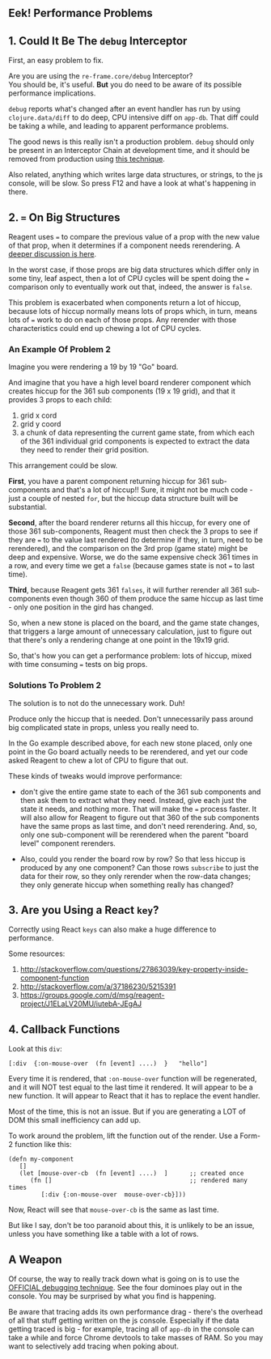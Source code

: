 ## Eek! Performance Problems

## 1. Could It Be The `debug` Interceptor

First, an easy problem to fix.

Are you are using the `re-frame.core/debug` Interceptor?  
You should be, it's useful. __But__ you do need to be aware of its possible performance implications. 
 
`debug` reports what's changed after an event handler has run by using 
`clojure.data/diff` to do deep, CPU intensive diff on `app-db`. 
That diff could be taking a while, and leading to apparent performance problems.


The good news is this really isn't a production problem.  `debug` should only be 
present in an Interceptor Chain at development time, and it should be removed 
from production using [this technique](https://github.com/Day8/re-frame/blob/be6f49f21e245dea1cd0a857b70dd720bfbe18fd/examples/todomvc/src/todomvc/handlers.cljs#L33).

Also related, anything which writes large data structures, or strings, to the 
js console, will be slow. So press F12 and have a look at what's happening
in there. 

## 2. `=` On Big Structures

Reagent uses `=` to compare the previous value of a prop with the 
new value of that prop, when it determines if a component needs 
rerendering. A [deeper discussion is here](https://github.com/Day8/re-frame/wiki/When-do-components-update%3F). 

In the worst case, if those props are big data structures which differ only in some 
tiny, leaf aspect, then a lot of CPU cycles will be spent doing 
the `=` comparison only to eventually work out that, indeed, the 
answer is `false`. 

This problem is exacerbated when components return a lot of hiccup, because 
lots of hiccup normally means lots of props which, in turn, means lots of `=` 
work to do on each of those props. Any rerender with those characteristics 
could end up chewing a lot of CPU cycles.

### An Example Of Problem 2

Imagine you were rendering a 19 by 19 "Go" board. 

And imagine that you have a high level board renderer component 
which creates hiccup for the 361 sub components (19 x 19 grid), 
and that it provides 3 props  to each child:

1. grid x cord
2. grid y coord
3. a chunk of data representing the current game state, from which each 
   of the 361 individual grid components is expected to extract the data 
   they need to render their grid position. 

This arrangement could be slow. 

**First**, you have a parent component returning hiccup for 361 sub-components
and that's a lot of hiccup!! Sure, it might not be much code - just a couple 
of nested `for`, but the hiccup data structure built will be substantial.

**Second**, after the board renderer returns all this hiccup, for every 
one of those 361 sub-components, Reagent must then check the 3 props to 
see if they are `=` to the value last rendered (to determine if they, in turn, 
need to be rerendered), and the comparison on the 3rd prop (game state) 
might be deep and expensive. Worse, we do the same expensive check 361 
times in a row, and every time we get a `false` (because games state 
is not `=` to last time). 

**Third**, because Reagent gets 361 `falses`, it will further rerender 
all 361 sub-components even though 360 of them produce the same 
hiccup as last time - only one position in the gird has changed. 

So, when a new stone is placed on the board, and the game state changes, 
that triggers a large amount of unnecessary calculation, just to figure 
out that there's only a rendering change at one point in the 19x19 grid. 

So, that's how you can get a performance problem:  lots of hiccup, 
mixed with time consuming `=` tests on big props. 

### Solutions To Problem 2

The solution is to not do the unnecessary work.  Duh!  

Produce only the hiccup that is needed.  Don't unnecessarily 
pass around big complicated state in props, unless you really need to. 

In the Go example described above, for each new stone placed, only 
one point in the Go board actually needs to be rerendered, and 
yet our code asked Reagent to chew a lot of CPU to figure that out.

These kinds of tweaks would improve performance: 

- don't give the entire game state to each of the 361 sub components 
and then ask them to extract what they need.  Instead, give each 
just the state it needs, and nothing more. That will make the `=` 
process faster. It will also allow for Reagent to figure out that 
360 of the sub components have the same props as last time, and 
don't need rerendering. And, so, only one sub-component will be 
rerendered when the parent "board level" component rerenders.

- Also, could you render the board row by row? So that less hiccup 
is produced by any one component?  Can those rows `subscribe` 
to just the data for their row, so they only rerender when the 
row-data changes; they only generate hiccup when something really has changed?

## 3. Are you Using a React `key`?

Correctly using React `keys` can also make a huge difference to performance.

Some resources:
1. http://stackoverflow.com/questions/27863039/key-property-inside-component-function
2. http://stackoverflow.com/a/37186230/5215391
3. https://groups.google.com/d/msg/reagent-project/J1ELaLV20MU/iutebA-JEgAJ


## 4. Callback Functions

Look at this `div`:
```
[:div  {:on-mouse-over  (fn [event] ....)  }   "hello"]
```

Every time it is rendered, that `:on-mouse-over` function will be regenerated, 
and it will NOT test equal to the last time it rendered.  It will appear to be a new function. 
It will appear to React that it has to replace the event handler. 
  
Most of the time, this is not an issue.  But if you are generating a LOT of DOM
this small inefficiency can add up.  

To work around the problem, lift the function out of the render.  Use a Form-2 function like this:
```
(defn my-component 
   []
   (let [mouse-over-cb  (fn [event] ....)  ]      ;; created once 
      (fn []                                      ;; rendered many times
         [:div {:on-mouse-over  mouse-over-cb}]))
```

Now, React will see that `mouse-over-cb` is the same as last time. 

But like I say, don't be too paranoid about this, it is unlikely
to be an issue, unless you have something like a table with a 
lot of rows. 


## A Weapon 

Of course, the way to really track down what is going on is to 
use the [OFFICIAL debugging technique](https://github.com/Day8/re-frame/wiki/Debugging). 
See the four dominoes play out in the console. You may be surprised 
by what you find is happening. 

Be aware that tracing adds its own performance drag - there's the 
overhead of all that stuff getting written on the js console. 
Especially if the data getting traced is big - for example, 
tracing all of `app-db` in the console can take a while and force 
Chrome devtools to take masses of RAM.  So you may want to selectively 
add tracing when poking about. 



